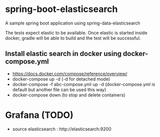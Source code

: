 # spring-boot-elasticsearch

A sample spring boot application using spring-data-elasticsearch

The tests expect elastic to be available. Once elastic is started inside docker, gradle will be able to build and the test will be successful.

## Install elastic search in docker using docker-compose.yml

- https://docs.docker.com/compose/reference/overview/
- docker-compose up -d (-d for detached mode)
- docker-compose -f abc-compose.yml up -d (docker-compose.yml is default but another file can be used this way)
- docker-compose down (to stop and delete containers)


# Grafana (TODO)
- source elasticsearch : http://elasticsearch:9200